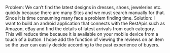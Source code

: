 Problem: 
		We can’t find the latest designs in dresses, shoes, jeweleries etc. quickly because there are many Sites and we must search manually for that. 
		Since it is time consuming many face a problem finding time.
Solution:
		I want to build an android application that connects with the RestApis such as Amazon, eBay and find the details of latest arrivals from each category.
		This will reduce time because it is available on your mobile device from a touch of a button. 
		I hope add the function of viewing the reviews on an item so the user can easily decide according to the past experience of buyers.

